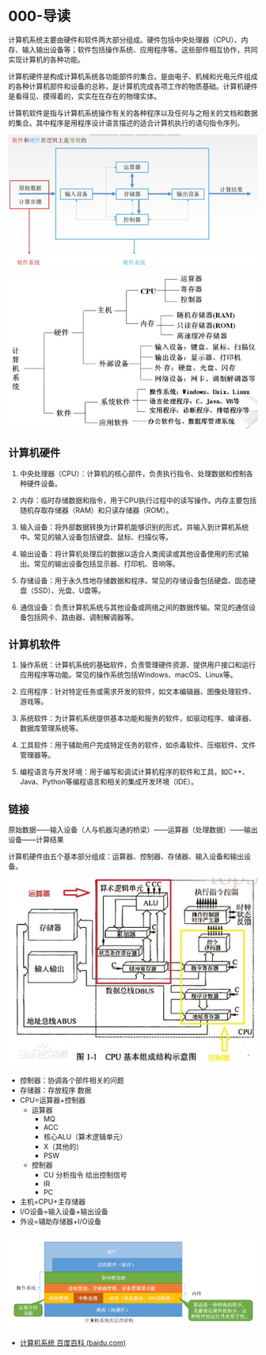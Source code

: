 # 000-导读


计算机系统主要由硬件和软件两大部分组成。硬件包括中央处理器（CPU）、内存、输入输出设备等；软件包括操作系统、应用程序等。这些部件相互协作，共同实现计算机的各种功能。

计算机硬件是构成计算机系统各功能部件的集合。是由电子、机械和光电元件组成的各种计算机部件和设备的总称，是计算机完成各项工作的物质基础。计算机硬件是看得见、摸得着的，实实在在存在的物理实体。

计算机软件是指与计算机系统操作有关的各种程序以及任何与之相关的文档和数据的集合。其中程序是用程序设计语言描述的适合计算机执行的语句指令序列。

![](images/20240517205137.png)

![](images/jsjzc_20240517205339.png)

## 计算机硬件

1. 中央处理器（CPU）：计算机的核心部件，负责执行指令、处理数据和控制各种硬件设备。

2. 内存：临时存储数据和指令，用于CPU执行过程中的读写操作。内存主要包括随机存取存储器（RAM）和只读存储器（ROM）。

3. 输入设备：将外部数据转换为计算机能够识别的形式，并输入到计算机系统中。常见的输入设备包括键盘、鼠标、扫描仪等。

4. 输出设备：将计算机处理后的数据以适合人类阅读或其他设备使用的形式输出。常见的输出设备包括显示器、打印机、音响等。

5. 存储设备：用于永久性地存储数据和程序。常见的存储设备包括硬盘、固态硬盘（SSD）、光盘、U盘等。

6. 通信设备：负责计算机系统与其他设备或网络之间的数据传输。常见的通信设备包括网卡、路由器、调制解调器等。

## 计算机软件

1. 操作系统：计算机系统的基础软件，负责管理硬件资源、提供用户接口和运行应用程序等功能。常见的操作系统包括Windows、macOS、Linux等。

2. 应用程序：针对特定任务或需求开发的软件，如文本编辑器、图像处理软件、游戏等。

3. 系统软件：为计算机系统提供基本功能和服务的软件，如驱动程序、编译器、数据库管理系统等。

4. 工具软件：用于辅助用户完成特定任务的软件，如杀毒软件、压缩软件、文件管理器等。

5. 编程语言与开发环境：用于编写和调试计算机程序的软件和工具，如C++、Java、Python等编程语言和相关的集成开发环境（IDE）。

## 链接

原始数据——输入设备（人与机器沟通的桥梁）——运算器（处理数据）——输出设备——计算结果

计算机硬件由五个基本部分组成：运算器、控制器、存储器、输入设备和输出设备。

![](images/285143421264979.png)

- 控制器：协调各个部件相关的问题
- 存储器：存放程序 数据
- CPU=运算器+控制器
    - 运算器
        - MQ
        - ACC
        - 核心ALU（算术逻辑单元）
        - X（其他的）
        - PSW
    - 控制器
        - CU 分析指令 给出控制信号
        - IR
        - PC
- 主机=CPU+主存储器
- I/O设备=输入设备+输出设备
- 外设=辅助存储器+I/O设备

![计算机系统的层次结构](images/416314253828757.png)

- [计算机系统 百度百科 (baidu.com)](https://baike.baidu.com/item/计算机系统/7210959?fr=ge_ala)